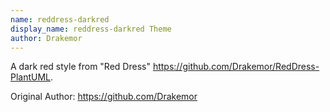 ```yaml
---
name: reddress-darkred
display_name: reddress-darkred Theme
author: Drakemor
---
```

A dark red style from "Red Dress" https://github.com/Drakemor/RedDress-PlantUML.

Original Author: https://github.com/Drakemor
